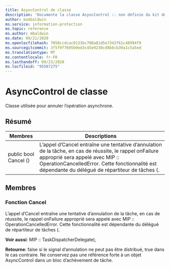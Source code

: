 ```yaml
---
title: AsyncControl de classe
description: 'Documente la classe AsyncControl :: non définie du kit de développement logiciel (SDK) Microsoft Information Protection (MIP).'
author: msmbaldwin
ms.service: information-protection
ms.topic: reference
ms.author: mbaldwin
ms.date: 09/21/2020
ms.openlocfilehash: 7058ccdcac0133bc708a81d5e7342f61c48994f9
ms.sourcegitcommit: 3f5f9f7695b9ed3c45e9230cd8b8cb39a1c5a5ed
ms.translationtype: MT
ms.contentlocale: fr-FR
ms.lasthandoff: 09/23/2020
ms.locfileid: "95567275"
---
```

# <a name="class-asynccontrol"></a>AsyncControl de classe 
Classe utilisée pour annuler l’opération asynchrone.
  
## <a name="summary"></a>Résumé
 Membres                        | Descriptions                                
--------------------------------|---------------------------------------------
public bool Cancel ()  |  L’appel d’Cancel entraîne une tentative d’annulation de la tâche, en cas de réussite, le rappel onFailure approprié sera appelé avec MIP :: OperationCancelledError. Cette fonctionnalité est dépendante du délégué de répartiteur de tâches (.
  
## <a name="members"></a>Membres
  
### <a name="cancel-function"></a>Fonction Cancel
L’appel d’Cancel entraîne une tentative d’annulation de la tâche, en cas de réussite, le rappel onFailure approprié sera appelé avec MIP :: OperationCancelledError. Cette fonctionnalité est dépendante du délégué de répartiteur de tâches (.
  
**Voir aussi**: MIP :: TaskDispatcherDelegate),

  
**Retourne**: false si le signal d’annulation ne peut pas être distribué, true dans le cas contraire.
Ne conservez pas une référence forte à un objet AsyncControl dans un bloc d’achèvement de tâche.